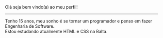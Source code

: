 Olá seja bem vindo(a) ao meu perfil! <hr>
Tenho 15 anos, meu sonho é se tornar um programador e penso em fazer Engenharia de Software. <br>
Estou estudando atualmente HTML e CSS na Balta.
